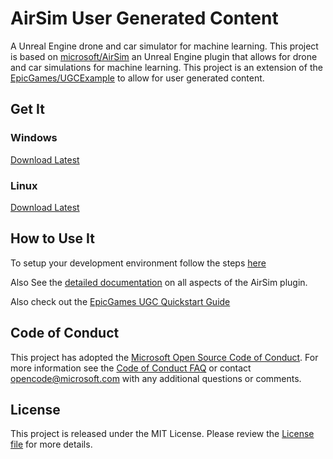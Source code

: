 # AirSim User Generated Content
A Unreal Engine drone and car simulator for machine learning. This project is based on [microsoft/AirSim](https://github.com/Microsoft/AirSim/) an Unreal Engine plugin that allows for drone and car simulations for machine learning. This project is an extension of the [EpicGames/UGCExample](https://github.com/EpicGames/UGCExample/) to allow for user generated content.

## Get It

### Windows
[Download Latest](https://github.com/InfiniteGamingProductions/AirSim-UGC/releases)

### Linux
[Download Latest](https://github.com/InfiniteGamingProductions/AirSim-UGC/releases)

## How to Use It

To setup your development environment follow the steps [here](https://github.com/InfiniteGamingProductions/AirSim-UGC/wiki/Setup-Your-Development-Environment)

Also See the [detailed documentation](https://microsoft.github.io/AirSim/) on all aspects of the AirSim plugin.

Also check out the [EpicGames UGC Quickstart Guide](https://github.com/EpicGames/UGCExample/blob/release/Documentation/QuickStart.md)

## Code of Conduct

This project has adopted the [Microsoft Open Source Code of Conduct](https://opensource.microsoft.com/codeofconduct/). For more information see the [Code of Conduct FAQ](https://opensource.microsoft.com/codeofconduct/faq/) or contact [opencode@microsoft.com](mailto:opencode@microsoft.com) with any additional questions or comments.

## License

This project is released under the MIT License. Please review the [License file](LICENSE) for more details.
